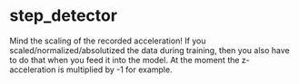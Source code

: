 # step_detector
Mind the scaling of the recorded acceleration! If you scaled/normalized/absolutized the data during training, then you also have to do that when you feed it into the model. At the moment the z-acceleration is multiplied by -1 for example.